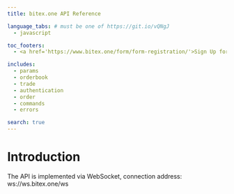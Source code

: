 ```yaml
---
title: bitex.one API Reference

language_tabs: # must be one of https://git.io/vQNgJ
  - javascript

toc_footers:
  - <a href='https://www.bitex.one/form/form-registration/'>Sign Up for a Developer Key</a>

includes:
  - params
  - orderbook
  - trade
  - authentication
  - order
  - commands
  - errors

search: true
---
```


# Introduction

The API is implemented via WebSocket, connection address: ws://ws.bitex.one/ws

